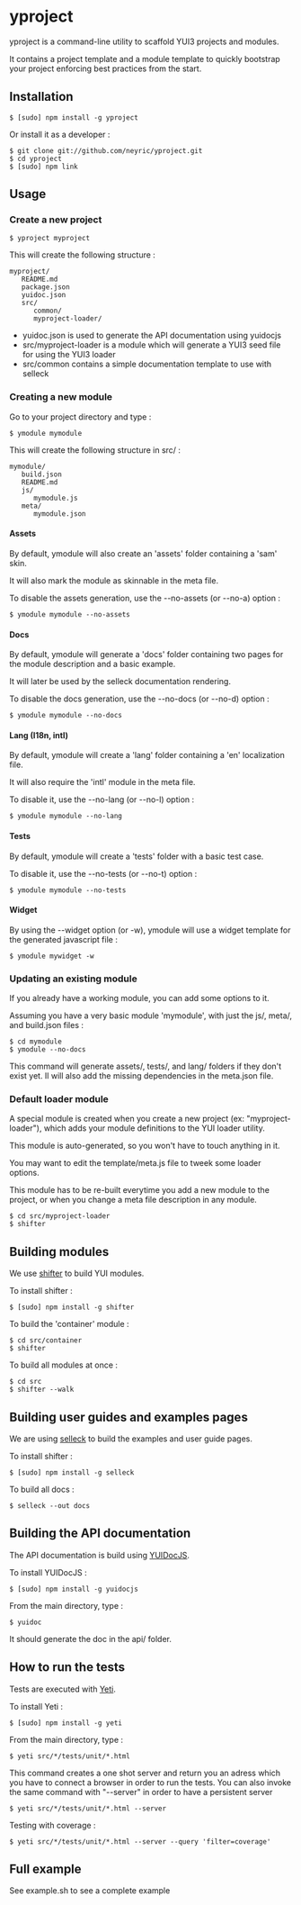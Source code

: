# yproject

yproject is a command-line utility to scaffold YUI3 projects and modules.

It contains a project template and a module template to quickly bootstrap your project enforcing best practices from the start.


## Installation

    $ [sudo] npm install -g yproject

Or install it as a developer :

    $ git clone git://github.com/neyric/yproject.git
    $ cd yproject
    $ [sudo] npm link


## Usage

### Create a new project

    $ yproject myproject
    
This will create the following structure :

    myproject/
       README.md
       package.json
       yuidoc.json
       src/
          common/
          myproject-loader/


 * yuidoc.json is used to generate the API documentation using yuidocjs
 * src/myproject-loader is a module which will generate a YUI3 seed file for using the YUI3 loader
 * src/common contains a simple documentation template to use with selleck

### Creating a new module

Go to your project directory and type :

    $ ymodule mymodule

This will create the following structure in src/ :

    mymodule/
       build.json
       README.md
       js/
          mymodule.js
       meta/
          mymodule.json


#### Assets

By default, ymodule will also create an 'assets' folder containing a 'sam' skin.

It will also mark the module as skinnable in the meta file.

To disable the assets generation, use the --no-assets (or --no-a) option :

    $ ymodule mymodule --no-assets


#### Docs

By default, ymodule will generate a 'docs' folder containing two pages for the module description and a basic example.

It will later be used by the selleck documentation rendering.

To disable the docs generation, use the --no-docs (or --no-d) option :

    $ ymodule mymodule --no-docs


#### Lang (I18n, intl)

By default, ymodule will create a 'lang' folder containing a 'en' localization file.

It will also require the 'intl' module in the meta file.

To disable it, use the --no-lang (or --no-l) option :

    $ ymodule mymodule --no-lang


#### Tests

By default, ymodule will create a 'tests' folder with a basic test case.

To disable it, use the --no-tests (or --no-t) option :

    $ ymodule mymodule --no-tests


#### Widget

By using the --widget option (or -w), ymodule will use a widget template for the generated javascript file :

    $ ymodule mywidget -w


### Updating an existing module

If you already have a working module, you can add some options to it.

Assuming you have a very basic module 'mymodule', with just the js/, meta/, and build.json files :

    $ cd mymodule
    $ ymodule --no-docs

This command will generate assets/, tests/, and lang/ folders if they don't exist yet.
Il will also add the missing dependencies in the meta.json file.



### Default loader module

A special module is created when you create a new project (ex: "myproject-loader"), which adds your module definitions to the YUI loader utility.

This module is auto-generated, so you won't have to touch anything in it.

You may want to edit the template/meta.js file to tweek some loader options.

This module has to be re-built everytime you add a new module to the project, or when you change a meta file description in any module.

    $ cd src/myproject-loader
    $ shifter



## Building modules

<p>We use <a href="http://davglass.github.com/shifter/">shifter</a> to build YUI modules.</p>

<p>To install shifter :</p>

```terminal
$ [sudo] npm install -g shifter
```

<p>To build the 'container' module :</p>

```terminal
$ cd src/container
$ shifter
```

<p>To build all modules at once :</p>

```terminal
$ cd src
$ shifter --walk
```

## Building user guides and examples pages

<p>We are using <a href="http://rgrove.github.com/selleck/">selleck</a> to build the examples and user guide pages.</p>


<p>To install shifter :</p>

```terminal
$ [sudo] npm install -g selleck
```

<p>To build all docs :</p>

```terminal
$ selleck --out docs
```

## Building the API documentation

<p>The API documentation is build using <a href="https://github.com/yui/yuidoc">YUIDocJS</a>.</p>


<p>To install YUIDocJS :</p>

```terminal
$ [sudo] npm install -g yuidocjs
```

<p>From the main directory, type :</p>

```terminal
$ yuidoc
```

<p>It should generate the doc in the api/ folder.</p>


## How to run the tests

<p>Tests are executed with <a href="https://github.com/yui/yeti">Yeti</a>.</p>


<p>To install Yeti :</p>

```terminal
$ [sudo] npm install -g yeti
```

<p>From the main directory, type :</p>

```terminal
$ yeti src/*/tests/unit/*.html
```

<p>This command creates a one shot server and return you an adress which you have to connect a browser in order to run the tests. You can also invoke the same command with "--server" in order to have a persistent server  </p>

```terminal
$ yeti src/*/tests/unit/*.html --server
```

<p>Testing with coverage :</p>

```terminal
$ yeti src/*/tests/unit/*.html --server --query 'filter=coverage'
```


## Full example

See example.sh to see a complete example

